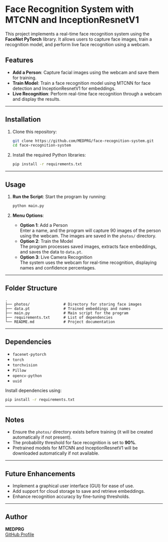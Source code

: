
# Face Recognition System with MTCNN and InceptionResnetV1

This project implements a real-time face recognition system using the **FaceNet PyTorch** library. It allows users to capture face images, train a recognition model, and perform live face recognition using a webcam.

## Features

- **Add a Person**: Capture facial images using the webcam and save them for training.
- **Train Model**: Train a face recognition model using MTCNN for face detection and InceptionResnetV1 for embeddings.
- **Live Recognition**: Perform real-time face recognition through a webcam and display the results.

---

## Installation

1. Clone this repository:
   ```bash
   git clone https://github.com/MEDPRG/face-recognition-system.git
   cd face-recognition-system
   ```

2. Install the required Python libraries:
   ```bash
   pip install -r requirements.txt
   ```

---

## Usage

1. **Run the Script**: Start the program by running:
   ```bash
   python main.py
   ```

2. **Menu Options**:
   - **Option 1**: Add a Person  
     Enter a name, and the program will capture 90 images of the person using the webcam. The images are saved in the `photos/` directory.
   - **Option 2**: Train the Model  
     The program processes saved images, extracts face embeddings, and saves the data to `data.pt`.
   - **Option 3**: Live Camera Recognition  
     The system uses the webcam for real-time recognition, displaying names and confidence percentages.

---

## Folder Structure

```
.
├── photos/               # Directory for storing face images
├── data.pt               # Trained embeddings and names
├── main.py               # Main script for the program
├── requirements.txt      # List of dependencies
└── README.md             # Project documentation
```

---

## Dependencies

- `facenet-pytorch`
- `torch`
- `torchvision`
- `Pillow`
- `opencv-python`
- `uuid`

Install dependencies using:
```bash
pip install -r requirements.txt
```

---

## Notes

- Ensure the `photos/` directory exists before training (it will be created automatically if not present).
- The probability threshold for face recognition is set to **90%**.
- Pretrained models for MTCNN and InceptionResnetV1 will be downloaded automatically if not available.

---

## Future Enhancements

- Implement a graphical user interface (GUI) for ease of use.
- Add support for cloud storage to save and retrieve embeddings.
- Enhance recognition accuracy by fine-tuning thresholds.

---

## Author

**MEDPRG**  
[GitHub Profile](https://github.com/MEDPRG)
